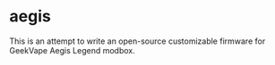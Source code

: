 # aegis

This is an attempt to write an open-source customizable firmware for GeekVape Aegis Legend modbox.
